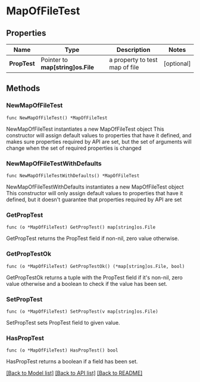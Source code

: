 # MapOfFileTest

## Properties

Name | Type | Description | Notes
------------ | ------------- | ------------- | -------------
**PropTest** | Pointer to **map[string]os.File** | a property to test map of file | [optional] 

## Methods

### NewMapOfFileTest

`func NewMapOfFileTest() *MapOfFileTest`

NewMapOfFileTest instantiates a new MapOfFileTest object
This constructor will assign default values to properties that have it defined,
and makes sure properties required by API are set, but the set of arguments
will change when the set of required properties is changed

### NewMapOfFileTestWithDefaults

`func NewMapOfFileTestWithDefaults() *MapOfFileTest`

NewMapOfFileTestWithDefaults instantiates a new MapOfFileTest object
This constructor will only assign default values to properties that have it defined,
but it doesn't guarantee that properties required by API are set

### GetPropTest

`func (o *MapOfFileTest) GetPropTest() map[string]os.File`

GetPropTest returns the PropTest field if non-nil, zero value otherwise.

### GetPropTestOk

`func (o *MapOfFileTest) GetPropTestOk() (*map[string]os.File, bool)`

GetPropTestOk returns a tuple with the PropTest field if it's non-nil, zero value otherwise
and a boolean to check if the value has been set.

### SetPropTest

`func (o *MapOfFileTest) SetPropTest(v map[string]os.File)`

SetPropTest sets PropTest field to given value.

### HasPropTest

`func (o *MapOfFileTest) HasPropTest() bool`

HasPropTest returns a boolean if a field has been set.


[[Back to Model list]](../README.md#documentation-for-models) [[Back to API list]](../README.md#documentation-for-api-endpoints) [[Back to README]](../README.md)


